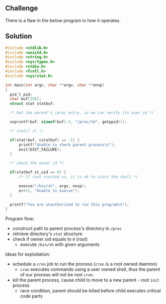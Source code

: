 ## Challenge
There is a flaw in the below program in how it operates.

## Solution
```c
#include <stdlib.h>
#include <unistd.h>
#include <string.h>
#include <sys/types.h>
#include <stdio.h>
#include <fcntl.h>
#include <sys/stat.h>

int main(int argc, char **argv, char **envp)
{
  pid_t pid;
  char buf[256];
  struct stat statbuf;

  /* Get the parent's /proc entry, so we can verify its user id */

  snprintf(buf, sizeof(buf)-1, "/proc/%d", getppid());

  /* stat() it */

  if(stat(buf, &statbuf) == -1) {
      printf("Unable to check parent process\n");
      exit(EXIT_FAILURE);
  }

  /* check the owner id */

  if(statbuf.st_uid == 0) {
      /* If root started us, it is ok to start the shell */

      execve("/bin/sh", argv, envp);
      err(1, "Unable to execve");
  }

  printf("You are unauthorized to run this program\n");
}
```
Program flow:
* construct path to parent process's directory in `/proc`
* retrieve directory's `stat` structure
* check if owner uid equals to `0` (root)
  * execute `/bin/sh` with given arguments

Ideas for exploitation:
* schedule a `cron` job to run the process (`cron` is a root owned daemon)
  * `cron` executes commands using a user owned shell, thus the parent of our process will not be root `cron`.
* kill the parent process, cause child to move to a new parent - root `init` process
  * race condition, parent should be killed before child executes critical code parts
